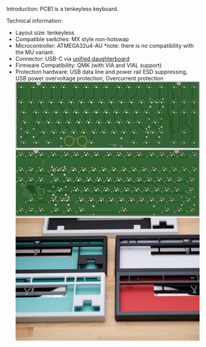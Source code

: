 Introduction:
PCB1 is a tenkeyless keyboard.

Technical information:
- Layout size: tenkeyless
- Compatible switches: MX style non-hotswap
- Microcontroller: ATMEGA32u4-AU
   *note: there is no compatibility with the MU variant.
- Connector: USB-C via [unified daughterboard](https://github.com/Unified-Daughterboard/)
- Firmware Compatibility: QMK (with VIA and VIAL support)
- Protection hardware: USB data line and power rail ESD suppressing, USB power overvoltage protection, Overcurrent protection
![alt text](https://github.com/awu778/keyboardpcb1/blob/main/images/pcb1.PNG)
![alt text](https://github.com/awu778/keyboardpcb1/blob/main/images/pcb1back.PNG)
![alt text](https://github.com/awu778/keyboardpcb1/blob/main/images/8JZ7Opv.jpeg)

